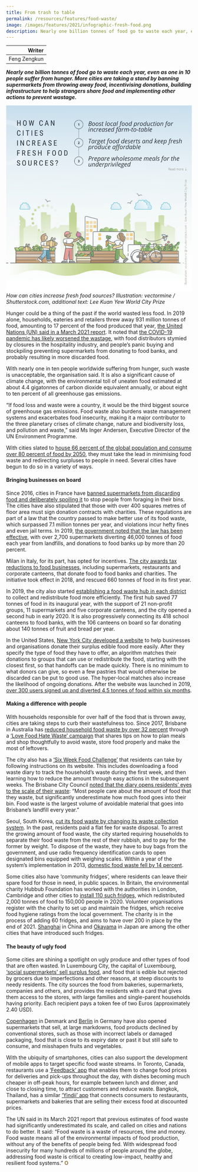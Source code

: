 ```yaml
---
title: From trash to table
permalink: /resources/features/food-waste/
image: /images/features/2021/infographic-fresh-food.png
description: Nearly one billion tonnes of food go to waste each year, even as one in 10 people suffer from hunger. More cities are taking a stand by banning supermarkets from throwing away food, incentivising donations, building infrastructure to help strangers share food and implementing other actions to prevent wastage.
---
```


| Writer |
|---:|
| Feng Zengkun |

***Nearly one billion tonnes of food go to waste each year, even as one in 10 people suffer from hunger. More cities are taking a stand by banning supermarkets from throwing away food, incentivising donations, building infrastructure to help strangers share food and implementing other actions to prevent wastage.***

![How can cities increase fresh food sources?](/images/features/2021/infographic-fresh-food.png/)*How can cities increase fresh food sources? Illustration: vectormine / Shutterstock.com, additional text: Lee Kuan Yew World City Prize*

Hunger could be a thing of the past if the world wasted less food. In 2019 alone, households, eateries and retailers threw away 931 million tonnes of food, amounting to 17 percent of the food produced that year, [the United Nations (UN) said in a March 2021 report](https://wedocs.unep.org/bitstream/handle/20.500.11822/35280/FoodWaste.pdf). It noted that [the COVID-19 pandemic has likely worsened the wastage](https://www.un.org/en/observances/end-food-waste-day), with food distributors stymied by closures in the hospitality industry, and people’s panic buying and stockpiling preventing supermarkets from donating to food banks, and probably resulting in more discarded food.

With nearly one in ten people worldwide suffering from hunger, such waste is unacceptable, the organisation said. It is also a significant cause of climate change, with the environmental toll of uneaten food estimated at about 4.4 gigatonnes of carbon dioxide equivalent annually, or about eight to ten percent of all greenhouse gas emissions. 

“If food loss and waste were a country, it would be the third biggest source of greenhouse gas emissions. Food waste also burdens waste management systems and exacerbates food insecurity, making it a major contributor to the three planetary crises of climate change, nature and biodiversity loss, and pollution and waste,” said Ms Inger Andersen, Executive Director of the UN Environment Programme.

With cities slated to [house 66 percent of the global population and consume over 80 percent of food by 2050](https://www.undp.org/content/undp/en/home/blog/2020/how-cities-can-fight-food-loss-and-waste-.html), they must take the lead in minimising food waste and redirecting surpluses to people in need. Several cities have begun to do so in a variety of ways. 

#### **Bringing businesses on board**

Since 2016, cities in France have [banned supermarkets from discarding food and deliberately spoiling it](https://www.theguardian.com/world/2016/feb/04/french-law-forbids-food-waste-by-supermarkets) to stop people from foraging in their bins. The cities have also stipulated that those with over 400 squares metres of floor area must sign donation contracts with charities. These regulations are part of a law that the country passed to make better use of its food waste, which surpassed 7.1 million tonnes per year, and violations incur hefty fines and even jail terms. In 2019, [the government noted that the law has been effective](https://www.pbs.org/newshour/show/is-frances-groundbreaking-food-waste-law-working), with over 2,700 supermarkets diverting 46,000 tonnes of food each year from landfills, and donations to food banks up by more than 20 percent.

Milan in Italy, for its part, has opted for incentives. [The city awards tax reductions to food businesses](https://www.interregeurope.eu/fileadmin/user_upload/tx_tevprojects/library/file_1561017431.pdf), including supermarkets, restaurants and corporate canteens, that donate food to food banks and charities. The initiative took effect in 2018, and rescued 660 tonnes of food in its first year.

In 2019, the city also started [establishing a food waste hub in each district](https://www.som.polimi.it/en/milans-local-food-hub-against-food-waste-more-than-150000-meals-recovered-for-a-total-of-77-tonnes-of-food/) to collect and redistribute food more efficiently. The first hub saved 77 tonnes of food in its inaugural year, with the support of 21 non-profit groups, 11 supermarkets and five corporate canteens, and the city opened a second hub in early 2020. It is also progressively connecting its 418 school canteens to food banks, with the 106 canteens on board so far donating about 140 tonnes of fruit and bread per year.

In the United States, [New York City developed a website](https://www1.nyc.gov/assets/donate/site/DonateFood/About) to help businesses and organisations donate their surplus edible food more easily. After they specify the type of food they have to offer, an algorithm matches their donations to groups that can use or redistribute the food, starting with the closest first, so that handoffs can be made quickly. There is no minimum to what donors can give, so even a few pastries that would otherwise be discarded can be put to good use. The hyper-local matches also increase the likelihood of ongoing donations. After the website was launched in 2019, [over 300 users signed up and diverted 4.5 tonnes of food within six months](https://bklyner.com/donatenyc-has-a-new-food-donation-portal-matching-those-who-have-and-those-who-need/).

#### **Making a difference with people**

With households responsible for over half of the food that is thrown away, cities are taking steps to curb their wastefulness too. Since 2017, Brisbane in Australia has [reduced household food waste by over 32 percent](https://www.brisbane.qld.gov.au/sites/default/files/documents/2020-10/Annual-Report-2019-20-Oct%202020.pdf) through a [‘Love Food Hate Waste’ campaign](https://www.brisbane.qld.gov.au/clean-and-green/rubbish-tips-and-bins/reducing-waste-at-home/love-food-hate-waste) that shares tips on how to plan meals and shop thoughtfully to avoid waste, store food properly and make the most of leftovers. 

The city also has a [‘Six Week Food Challenge’](https://www.brisbane.qld.gov.au/clean-and-green/rubbish-tips-and-bins/recycling-and-reducing-waste/love-food-hate-waste/six-week-food-waste-challenge) that residents can take by following instructions on its website. This includes downloading a food waste diary to track the household’s waste during the first week, and then learning how to reduce the amount through easy actions in the subsequent weeks. The Brisbane City Council [noted that the diary opens residents’ eyes to the scale of their waste](https://www.brisbane.qld.gov.au/clean-and-green/rubbish-tips-and-bins/recycling-and-reducing-waste/love-food-hate-waste/food-waste-in-brisbane): “Most people care about the amount of food that they waste, but significantly underestimate how much food goes into their bin. Food waste is the largest volume of avoidable material that goes into Brisbane’s landfill every year.”

Seoul, South Korea, [cut its food waste by changing its waste collection system](https://www.pbs.org/newshour/show/policies-helped-south-koreas-capital-decrease-food-waste). In the past, residents paid a flat fee for waste disposal. To arrest the growing amount of food waste, the city started requiring households to separate their food waste from the rest of their rubbish, and to pay for the former by weight. To dispose of the waste, they have to buy bags from the government, and use radio frequency identification cards to open designated bins equipped with weighing scales. Within a year of the system’s implementation in 2013, [domestic food waste fell by 14 percent](https://seoulsolution.kr/en/content/minimizing-food-waste-zero-food-waste-seoul-2018).

Some cities also have ‘community fridges’, where residents can leave their spare food for those in need, in public spaces. In Britain, the environmental charity Hubbub Foundation has worked with the authorities in London, Cambridge and other cities to [install 110 such fridges](https://www.hubbub.org.uk/the-community-fridge), which redistributed 2,000 tonnes of food to 150,000 people in 2020. Volunteer organisations register with the charity to set up and maintain the fridges, which receive food hygiene ratings from the local government. The charity is in the process of adding 60 fridges, and aims to have over 200 in place by the end of 2021. [Shanghai](http://www.china.org.cn/china/2016-10/11/content_39462530.htm) in China and [Okayama](http://www.asahi.com/ajw/articles/13994706) in Japan are among the other cities that have introduced such fridges. 

#### **The beauty of ugly food**

Some cities are shining a spotlight on ugly produce and other types of food that are often wasted. In Luxembourg City, the capital of Luxembourg, [‘social supermarkets’ sell surplus food](https://www.vdl.lu/en/living/aid-and-assistance/people-need/social-supermarkets), and food that is edible but rejected by grocers due to imperfections and other reasons, at steep discounts to needy residents. The city sources the food from bakeries, supermarkets, companies and others, and provides the residents with a card that gives them access to the stores, with large families and single-parent households having priority. Each recipient pays a token fee of two Euros (approximately 2.40 USD).

[Copenhagen](https://www.visitcopenhagen.com/copenhagen/planning/wefood-gdk1100825) in Denmark and [Berlin](https://www.weforum.org/agenda/2020/02/supermarket-food-waste-surplus-germany/) in Germany have also opened supermarkets that sell, at large markdowns, food products declined by conventional stores, such as those with incorrect labels or damaged packaging, food that is close to its expiry date or past it but still safe to consume, and misshapen fruits and vegetables. 

With the ubiquity of smartphones, cities can also support the development of mobile apps to target specific food waste streams. In Toronto, Canada, restaurants use a [‘Feedback’ app](https://www.cbc.ca/news/science/what-on-earth-newsletter-thanksgiving-food-waste-app-1.5316720) that enables them to change food prices for deliveries and pick-ups throughout the day, with dishes becoming much cheaper in off-peak hours, for example between lunch and dinner, and close to closing time, to attract customers and reduce waste. Bangkok, Thailand, has a similar [‘Yindii’ app](https://www.bangkokpost.com/business/2006895/yindii-introduces-eco-friendly-food-app) that connects consumers to restaurants, supermarkets and bakeries that are selling their excess food at discounted prices.

The UN said in its March 2021 report that previous estimates of food waste had significantly underestimated its scale, and called on cities and nations to do better. It said: “Food waste is a waste of resources, time and money. Food waste means all of the environmental impacts of food production, without any of the benefits of people being fed. With widespread food insecurity for many hundreds of millions of people around the globe, addressing food waste is critical to creating low-impact, healthy and resilient food systems.” **<font color="#967942">O</font>**
